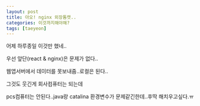 ```yaml
---
layout: post
title: 아오! nginx 외장톰캣..
categories: 이것까지해야해?
tags: [taeyeon]
---
```


어제 하루종일 이것만 했네..

우선 앞단(react & nginx)은 문제가 없다..

웹앱서버에서 데이터를 못보내줌..로컬은 된다..

그것도 웃긴게 회사컴퓨터는 되는데

pcs컴퓨터는 안된다..java랑 catalina 환경변수가 문제같긴한데..후딱 해치우고싶다.ㅠ

